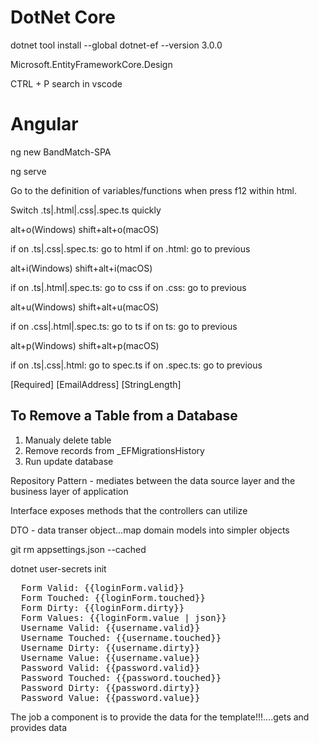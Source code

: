 # DotNet Core

dotnet tool install --global dotnet-ef --version 3.0.0

Microsoft.EntityFrameworkCore.Design

CTRL + P search in vscode

# Angular

ng new BandMatch-SPA

ng serve

Go to the definition of variables/functions when press f12 within html.

Switch .ts|.html|.css|.spec.ts quickly

alt+o(Windows) shift+alt+o(macOS)

if on .ts|.css|.spec.ts: go to html
if on .html: go to previous

alt+i(Windows) shift+alt+i(macOS)

if on .ts|.html|.spec.ts: go to css
if on .css: go to previous

alt+u(Windows) shift+alt+u(macOS)

if on .css|.html|.spec.ts: go to ts
if on ts: go to previous

alt+p(Windows) shift+alt+p(macOS)

if on .ts|.css|.html: go to spec.ts
if on .spec.ts: go to previous

[Required]
[EmailAddress]
[StringLength]

## To Remove a Table from a Database

1. Manualy delete table
2. Remove records from _EFMigrationsHistory
3. Run update database 

Repository Pattern - mediates between the data source layer and the business layer of application

Interface exposes methods that the controllers can utilize

DTO - data transer object...map domain models into simpler objects

git rm appsettings.json --cached

dotnet user-secrets init

<pre>
  Form Valid: {{loginForm.valid}}
  Form Touched: {{loginForm.touched}}
  Form Dirty: {{loginForm.dirty}}
  Form Values: {{loginForm.value | json}}
  Username Valid: {{username.valid}}
  Username Touched: {{username.touched}}
  Username Dirty: {{username.dirty}}
  Username Value: {{username.value}}
  Password Valid: {{password.valid}}
  Password Touched: {{password.touched}}
  Password Dirty: {{password.dirty}}
  Password Value: {{password.value}}
</pre>

The job a component is to provide the data for the template!!!....gets and provides data
